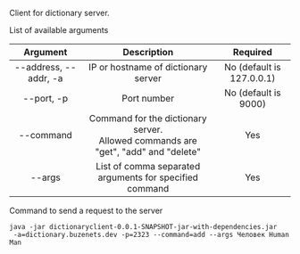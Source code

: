 Client for dictionary server.

List of available arguments

| Argument              | Description                       | Required                |
|:---------------------:|:---------------------------------:|:-----------------------:|
| --address, --addr, -a |IP or hostname of dictionary server|No (default is 127.0.0.1)|
| --port, -p | Port number | No (default is 9000) |
| --command | Command for  the dictionary server.<br>Allowed commands are "get", "add" and "delete"| Yes |
| --args| List of comma separated arguments for specified command| Yes|

Command to send a request to the server

    java -jar dictionaryclient-0.0.1-SNAPSHOT-jar-with-dependencies.jar
     -a=dictionary.buzenets.dev -p=2323 --command=add --args Человек Human Man